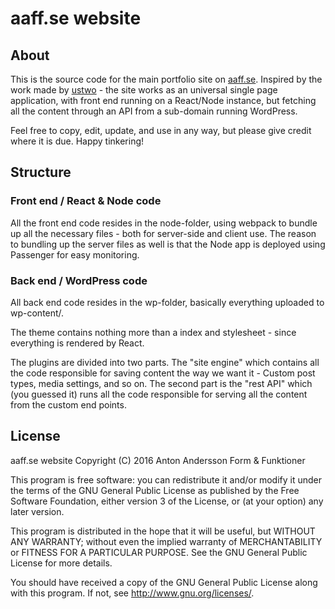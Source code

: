 # aaff.se website

## About
This is the source code for the main portfolio site on [aaff.se][1]. Inspired by the work made by [ustwo][2] - the site works as an universal single page application, with front end running on a React/Node instance, but fetching all the content through an API from a sub-domain running WordPress.

Feel free to copy, edit, update, and use in any way, but please give credit where it is due. Happy tinkering! 

## Structure

### Front end / React & Node code
All the front end code resides in the node-folder, using webpack to bundle up all the necessary files - both for server-side and client use. The reason to bundling up the server files as well is that the Node app is deployed using Passenger for easy monitoring.


### Back end / WordPress code
All back end code resides in the wp-folder, basically everything uploaded to wp-content/. 

The theme contains nothing more than a index and stylesheet - since everything is rendered by React.

The plugins are divided into two parts. The "site engine" which contains all the code responsible for saving content the way we want it - Custom post types, media settings, and so on. The second part is the "rest API" which (you guessed it) runs all the code responsible for serving all the content from the custom end points.

## License 

aaff.se website Copyright (C) 2016 Anton Andersson Form & Funktioner

This program is free software: you can redistribute it and/or modify it under the terms of the GNU General Public License as published by the Free Software Foundation, either version 3 of the License, or (at your option) any later version.

This program is distributed in the hope that it will be useful, but WITHOUT ANY WARRANTY; without even the implied warranty of MERCHANTABILITY or FITNESS FOR A PARTICULAR PURPOSE. See the GNU General Public License for more details.

You should have received a copy of the GNU General Public License along with this program. If not, see <http://www.gnu.org/licenses/>.

[1]: https://www.aaff.se
[2]: https://ustwo.com 